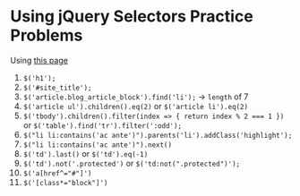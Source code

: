 # Using jQuery Selectors Practice Problems

Using [this page](https://d3jtzah944tvom.cloudfront.net/jquery_selectors/index.html)

1. `$('h1');`
2. `$('#site_title');`
3. `$('article.blog_article_block').find('li');` -> `length` of 7
4. `$('article ul').children().eq(2)` or `$('article li').eq(2)`
5. `$('tbody').children().filter(index => { return index % 2 === 1 })` or `$('table').find('tr').filter(':odd');`
6. `$("li li:contains('ac ante')").parents('li').addClass('highlight');`
7. `$("li li:contains('ac ante')").next()`
8. `$('td').last()` or `$('td').eq(-1)`
9. `$('td').not('.protected')` or `$('td:not(".protected")');`
10. `$('a[href^="#"]')`
11. `$('[class*="block"]')`
